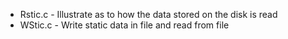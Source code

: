 * Rstic.c - Illustrate as to how the data stored on the disk is read
* WStic.c - Write static data in file and read from file